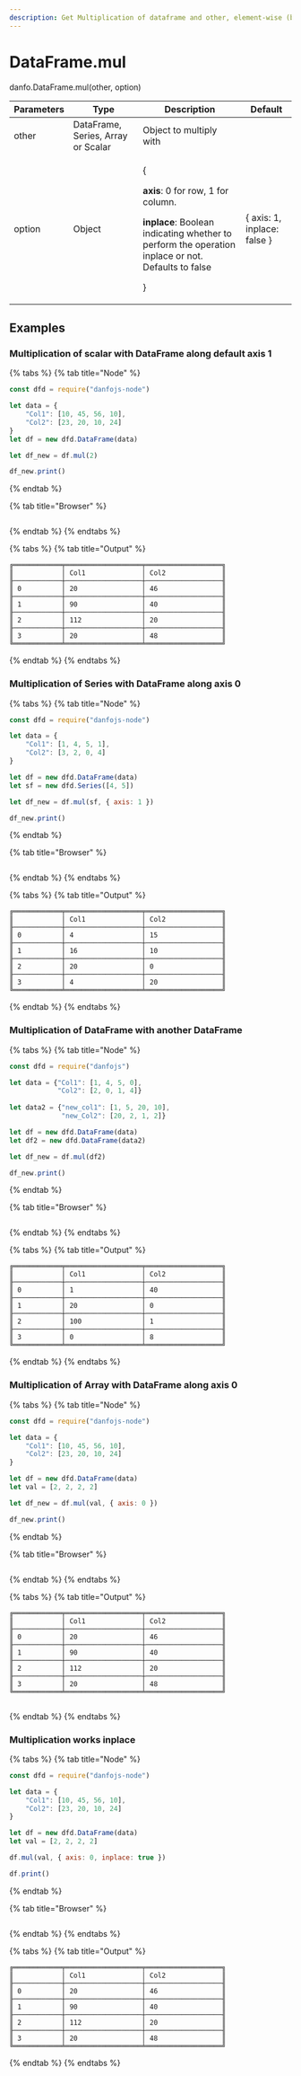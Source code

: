 ```yaml
---
description: Get Multiplication of dataframe and other, element-wise (binary operator mul).
---
```


# DataFrame.mul

danfo.DataFrame.mul(other, option)&#x20;

| Parameters | Type                               | Description                                                                                                                                                                                  | Default                     |
| ---------- | ---------------------------------- | -------------------------------------------------------------------------------------------------------------------------------------------------------------------------------------------- | --------------------------- |
| other      | DataFrame, Series, Array or Scalar | Object to multiply with                                                                                                                                                                      |                             |
| option     | Object                             | <p>{</p><p><strong>axis</strong>: 0 for row, 1 for column.</p><p><strong>inplace</strong>: Boolean indicating whether to perform the operation inplace or not. Defaults to false</p><p>}</p> | { axis: 1, inplace: false } |

## **Examples**

### Multiplication of **scalar with** DataFrame along default axis 1

{% tabs %}
{% tab title="Node" %}
```javascript
const dfd = require("danfojs-node")

let data = {
    "Col1": [10, 45, 56, 10],
    "Col2": [23, 20, 10, 24]
}
let df = new dfd.DataFrame(data)

let df_new = df.mul(2)

df_new.print()
```
{% endtab %}

{% tab title="Browser" %}
```
```
{% endtab %}
{% endtabs %}

{% tabs %}
{% tab title="Output" %}
```
╔════════════╤═══════════════════╤═══════════════════╗
║            │ Col1              │ Col2              ║
╟────────────┼───────────────────┼───────────────────╢
║ 0          │ 20                │ 46                ║
╟────────────┼───────────────────┼───────────────────╢
║ 1          │ 90                │ 40                ║
╟────────────┼───────────────────┼───────────────────╢
║ 2          │ 112               │ 20                ║
╟────────────┼───────────────────┼───────────────────╢
║ 3          │ 20                │ 48                ║
╚════════════╧═══════════════════╧═══════════════════╝
```
{% endtab %}
{% endtabs %}

### Multiplication of **Series with** DataFrame along axis 0

{% tabs %}
{% tab title="Node" %}
```javascript
const dfd = require("danfojs-node")

let data = {
    "Col1": [1, 4, 5, 1],
    "Col2": [3, 2, 0, 4]
}

let df = new dfd.DataFrame(data)
let sf = new dfd.Series([4, 5])

let df_new = df.mul(sf, { axis: 1 })

df_new.print()
```
{% endtab %}

{% tab title="Browser" %}
```
```
{% endtab %}
{% endtabs %}

{% tabs %}
{% tab title="Output" %}
```
╔════════════╤═══════════════════╤═══════════════════╗
║            │ Col1              │ Col2              ║
╟────────────┼───────────────────┼───────────────────╢
║ 0          │ 4                 │ 15                ║
╟────────────┼───────────────────┼───────────────────╢
║ 1          │ 16                │ 10                ║
╟────────────┼───────────────────┼───────────────────╢
║ 2          │ 20                │ 0                 ║
╟────────────┼───────────────────┼───────────────────╢
║ 3          │ 4                 │ 20                ║
╚════════════╧═══════════════════╧═══════════════════╝
```
{% endtab %}
{% endtabs %}

### Multiplication of DataFrame **with** another DataFrame

{% tabs %}
{% tab title="Node" %}
```javascript
const dfd = require("danfojs")

let data = {"Col1": [1, 4, 5, 0], 
            "Col2": [2, 0, 1, 4]}
            
let data2 = {"new_col1": [1, 5, 20, 10],
             "new_Col2": [20, 2, 1, 2]}

let df = new dfd.DataFrame(data)
let df2 = new dfd.DataFrame(data2)

let df_new = df.mul(df2)

df_new.print()
```
{% endtab %}

{% tab title="Browser" %}
```
```
{% endtab %}
{% endtabs %}

{% tabs %}
{% tab title="Output" %}
```
╔════════════╤═══════════════════╤═══════════════════╗
║            │ Col1              │ Col2              ║
╟────────────┼───────────────────┼───────────────────╢
║ 0          │ 1                 │ 40                ║
╟────────────┼───────────────────┼───────────────────╢
║ 1          │ 20                │ 0                 ║
╟────────────┼───────────────────┼───────────────────╢
║ 2          │ 100               │ 1                 ║
╟────────────┼───────────────────┼───────────────────╢
║ 3          │ 0                 │ 8                 ║
╚════════════╧═══════════════════╧═══════════════════╝

```
{% endtab %}
{% endtabs %}

### Multiplication of Array **with** DataFrame along axis 0

{% tabs %}
{% tab title="Node" %}
```javascript
const dfd = require("danfojs-node")

let data = {
    "Col1": [10, 45, 56, 10],
    "Col2": [23, 20, 10, 24]
}

let df = new dfd.DataFrame(data)
let val = [2, 2, 2, 2]

let df_new = df.mul(val, { axis: 0 })

df_new.print()
```
{% endtab %}

{% tab title="Browser" %}
```
```
{% endtab %}
{% endtabs %}

{% tabs %}
{% tab title="Output" %}
```
╔════════════╤═══════════════════╤═══════════════════╗
║            │ Col1              │ Col2              ║
╟────────────┼───────────────────┼───────────────────╢
║ 0          │ 20                │ 46                ║
╟────────────┼───────────────────┼───────────────────╢
║ 1          │ 90                │ 40                ║
╟────────────┼───────────────────┼───────────────────╢
║ 2          │ 112               │ 20                ║
╟────────────┼───────────────────┼───────────────────╢
║ 3          │ 20                │ 48                ║
╚════════════╧═══════════════════╧═══════════════════╝


```
{% endtab %}
{% endtabs %}

### Multiplication works inplace

{% tabs %}
{% tab title="Node" %}
```javascript
const dfd = require("danfojs-node")

let data = {
    "Col1": [10, 45, 56, 10],
    "Col2": [23, 20, 10, 24]
}

let df = new dfd.DataFrame(data)
let val = [2, 2, 2, 2]

df.mul(val, { axis: 0, inplace: true })

df.print()
```
{% endtab %}

{% tab title="Browser" %}
```
```
{% endtab %}
{% endtabs %}

{% tabs %}
{% tab title="Output" %}
```
╔════════════╤═══════════════════╤═══════════════════╗
║            │ Col1              │ Col2              ║
╟────────────┼───────────────────┼───────────────────╢
║ 0          │ 20                │ 46                ║
╟────────────┼───────────────────┼───────────────────╢
║ 1          │ 90                │ 40                ║
╟────────────┼───────────────────┼───────────────────╢
║ 2          │ 112               │ 20                ║
╟────────────┼───────────────────┼───────────────────╢
║ 3          │ 20                │ 48                ║
╚════════════╧═══════════════════╧═══════════════════╝

```
{% endtab %}
{% endtabs %}
